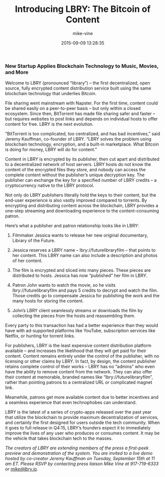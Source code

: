 ﻿---
author: mike-vine
title: 'Introducing LBRY: The Bitcoin of Content'
date: '2015-09-09 13:28:35'
---

### New Startup Applies Blockchain Technology to Music, Movies, and More

Welcome to LBRY (pronounced “library”) – the first decentralized, open source, fully encrypted content distribution service built using the same blockchain technology that underlies Bitcoin.

File sharing went mainstream with Napster. For the first time, content could be shared easily on a peer-to-peer basis – but only within a closed ecosystem. Since then, BitTorrent has made file sharing safer and faster – but requires websites to post links and depends on individual hosts to offer content for free. LBRY is the next evolution.

“BitTorrent is too complicated, too centralized, and has bad incentives,” said Jeremy Kauffman, co-founder of LBRY. “LBRY solves the problem using blockchain technology, encryption, and a built-in marketplace. What Bitcoin is doing for money, LBRY will do for content.”

Content in LBRY is encrypted by its publisher, then cut apart and distributed to a decentralized network of host servers. LBRY hosts do not know the content of the encrypted files they store, and nobody can access the complete content without the publisher’s unique decryption key. The publisher can exchange the key for a specified number of LBRY credits – a cryptocurrency native to the LBRY protocol.

Not only do LBRY publishers literally hold the keys to their content, but the end-user experience is also vastly improved compared to torrents. By encrypting and distributing content across the blockchain, LBRY provides a one-step streaming and downloading experience to the content-consuming patron.

Here’s what a publisher and patron relationship looks like in LBRY:

1. Filmmaker Jessica wants to release her new original documentary, Library of the Future.

1. Jessica reserves a LBRY name – lbry://futurelibraryfilm – that points to her content. This LBRY name can also include a description and photos of her content.

1. The film is encrypted and sliced into many pieces. These pieces are distributed to hosts. Jessica has now “published” her film in LBRY.

1. Patron John wants to watch the movie, so he visits lbry://futurelibraryfilm and pays 5 credits to decrypt and watch the film. Those credits go to compensate Jessica for publishing the work and the many hosts for storing the content.

1. John’s LBRY client seamlessly streams or downloads the film by collecting the pieces from the hosts and reassembling them.

Every party to this transaction has had a better experience than they would have with ad-supported platforms like YouTube, subscription services like Netflix, or hunting for torrent links.

For publishers, LBRY is the least expensive content distribution platform available – and increases the likelihood that they will get paid for their content. Content remains entirely under the control of the publisher, with no licensing or other claims by LBRY. In fact, by design, the content publisher retains complete control of their works – LBRY has no “admins” who even have the ability to remove content from the network. They can also offer their content at memorable, branded names like “lbry://futurelibraryfilm”, rather than pointing patrons to a centralized URL or complicated magnet link.

Meanwhile, patrons get more available content due to better incentives and a seamless experience that even technophobes can understand.

LBRY is the latest of a series of crypto-apps released over the past year that utilize the blockchain to provide maximum decentralization of services, and certainly the first designed for users outside the tech community. When it goes to full release in Q4:15, LBRY’s founders expect it to immediately improve the lives of any user who produces or consumes content. It may be the vehicle that takes blockchain tech to the masses.

*The creators of LBRY are extending members of the press a first-peek preview and demonstration of the system. You are invited to a live demo hosted by co-creator Jeremy Kauffman on Tuesday, September 15th at 11 am ET. Please RSVP by contacting press liaison Mike Vine at 917-719-6333 or mike@lbry.io.*
